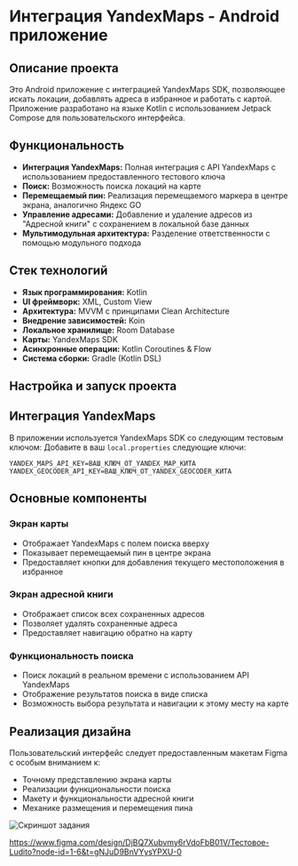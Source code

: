 # Интеграция YandexMaps - Android приложение

## Описание проекта

Это Android приложение с интеграцией YandexMaps SDK, позволяющее искать локации, добавлять адреса в
избранное и работать с картой. Приложение разработано на языке Kotlin с использованием Jetpack
Compose для пользовательского интерфейса.

## Функциональность

- **Интеграция YandexMaps:** Полная интеграция с API YandexMaps с использованием предоставленного
  тестового ключа
- **Поиск:** Возможность поиска локаций на карте
- **Перемещаемый пин:** Реализация перемещаемого маркера в центре экрана, аналогично Яндекс GO
- **Управление адресами:** Добавление и удаление адресов из "Адресной книги" с сохранением в
  локальной базе данных
- **Мультимодульная архитектура:** Разделение ответственности с помощью модульного подхода

## Стек технологий

- **Язык программирования:** Kotlin
- **UI фреймворк:** XML, Custom View
- **Архитектура:** MVVM с принципами Clean Architecture
- **Внедрение зависимостей:** Koin
- **Локальное хранилище:** Room Database
- **Карты:** YandexMaps SDK
- **Асинхронные операции:** Kotlin Coroutines & Flow
- **Система сборки:** Gradle (Kotlin DSL)

## Настройка и запуск проекта

## Интеграция YandexMaps

В приложении используется YandexMaps SDK со следующим тестовым ключом:
Добавите в ваш `local.properties` следующие ключи:

```
YANDEX_MAPS_API_KEY=ВАШ_КЛЮЧ_ОТ_YANDEX_MAP_КИТА
YANDEX_GEOCODER_API_KEY=ВАШ_КЛЮЧ_ОТ_YANDEX_GEOCODER_КИТА
```

## Основные компоненты

### Экран карты

- Отображает YandexMaps с полем поиска вверху
- Показывает перемещаемый пин в центре экрана
- Предоставляет кнопки для добавления текущего местоположения в избранное

### Экран адресной книги

- Отображает список всех сохраненных адресов
- Позволяет удалять сохраненные адреса
- Предоставляет навигацию обратно на карту

### Функциональность поиска

- Поиск локаций в реальном времени с использованием API YandexMaps
- Отображение результатов поиска в виде списка
- Возможность выбора результата и навигации к этому месту на карте


## Реализация дизайна

Пользовательский интерфейс следует предоставленным макетам Figma с особым вниманием к:

- Точному представлению экрана карты
- Реализации функциональности поиска
- Макету и функциональности адресной книги
- Механике размещения и перемещения пина

![Скриншот задания](images/task.png)

https://www.figma.com/design/DjBQ7Xubvmy6rVdoFbB01V/Тестовое-Ludito?node-id=1-6&t=gNJuD9BnVYysYPXU-0